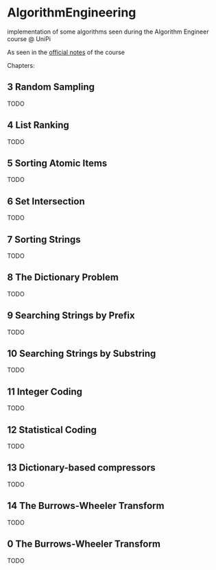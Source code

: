 # AlgorithmEngineering
implementation of some algorithms seen during the Algorithm Engineer course @ UniPi

As seen in the [official notes](http://didawiki.di.unipi.it/lib/exe/fetch.php/magistraleinformaticanetworking/ae/ae2017/main_2.pdf) of the course

Chapters:

3 Random Sampling
------------------
 
TODO

4 List Ranking
------------------
 
TODO

5 Sorting Atomic Items
------------------
 
TODO

6 Set Intersection
------------------
 
TODO

7 Sorting Strings
------------------
 
TODO

8 The Dictionary Problem
------------------
 
TODO

9 Searching Strings by Prefix
------------------
 
TODO

10 Searching Strings by Substring
------------------
 
TODO

11 Integer Coding
------------------
 
TODO

12 Statistical Coding
------------------
 
TODO

13 Dictionary-based compressors
------------------
 
TODO

14 The Burrows-Wheeler Transform
------------------
 
TODO


0 The Burrows-Wheeler Transform
------------------
 
TODO



